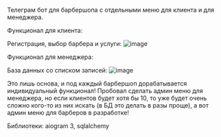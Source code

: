 Телеграм бот для барбершопа с отдельными меню для клиента и для менеджера.

Функционал для клиента:

  Регистрация, выбор барбера и услуги:
  ![image](https://github.com/user-attachments/assets/526c8155-10b9-4822-a53e-2bb58e617cab)

Функционал для менеджера:

  База данных со списком записей:
  ![image](https://github.com/user-attachments/assets/1f88e18b-2330-4db4-abf0-39e5a5cb8abf)

Это лишь основа, и под каждый барбершоп дорабатывается индивидуальный функционал!
Пробовал сделать админ меню для менеджера, но если клиентов будет хотя бы 10, то уже будет очень сложно кого-то из них искать (в БД это делать в разы проще), а вот админ меню для барберов в разработке!

Библиотеки: aiogram 3, sqlalchemy
